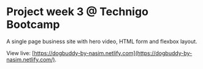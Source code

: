 # Project week 3 @ Technigo Bootcamp

A single page business site with hero video, HTML form and flexbox layout.

View live: [https://dogbuddy-by-nasim.netlify.com](https://dogbuddy-by-nasim.netlify.com/).